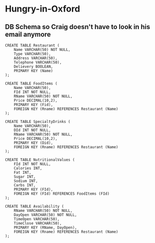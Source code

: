 Hungry-in-Oxford
================

DB Schema so Craig doesn't have to look in his email anymore
---------
    CREATE TABLE Restaurant (
    	Name VARCHAR(50) NOT NULL,
    	Type VARCHAR(50),
    	Address VARCHAR(50),
    	Telephone VARCHAR(50),
    	Delievery BOOLEAN,
    	PRIMARY KEY (Name)
    );

    CREATE TABLE FoodItems (
    	Name VARCHAR(50),
    	FId INT NOT NULL, 
    	RName VARCHAR(50) NOT NULL,
    	Price DECIMAL(10,2),
    	PRIMARY KEY (Fid),
    	FOREIGN KEY (Rname) REFERENCES Restaurant (Name)
    );
    
    CREATE TABLE SpecialtyDrinks (
    	Name VARCHAR(50),
    	DId INT NOT NULL, 
    	RName VARCHAR(50) NOT NULL,
    	Price DECIMAL(10,2),
    	PRIMARY KEY (Did),
    	FOREIGN KEY (Rname) REFERENCES Restaurant (Name)
    );
    
    CREATE TABLE NutritionalValues (
    	FId INT NOT NULL,
    	Calories INT,
    	Fat INT,
    	Sugar INT, 
    	Sodium INT,
    	Carbs INT,
    	PRIMARY KEY (FId),
    	FOREIGN KEY (FId) REFERENCES FoodItems (FId)
    );
    
    CREATE TABLE Availability (
    	RName VARCHAR(50) NOT NULL,
    	DayOpen VARCHAR(50) NOT NULL,
    	TimeOpen VARCHAR(50),
    	TimeClose VARCHAR(50),
    	PRIMARY KEY (RName, DayOpen),
    	FOREIGN KEY (Rname) REFERENCES Restaurant (Name)
    );

